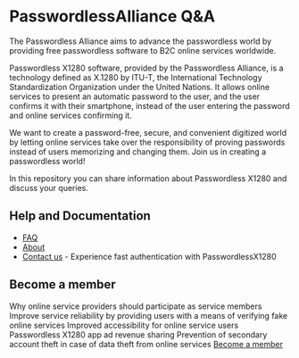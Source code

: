 # PasswordlessAlliance Q&A

The Passwordless Alliance aims to advance the passwordless world by providing free passwordless software to B2C online services worldwide.

Passwordless X1280 software, provided by the Passwordless Alliance, is a technology defined as X.1280 by ITU-T, the International Technology Standardization Organization under the United Nations. It allows online services to present an automatic password to the user, and the user confirms it with their smartphone, instead of the user entering the password and online services confirming it.

We want to create a password-free, secure, and convenient digitized world by letting online services take over the responsibility of proving passwords instead of users memorizing and changing them. Join us in creating a passwordless world!

In this repository you can share information about Passwordless X1280 and discuss your queries.

## Help and Documentation

* [FAQ](https://www.passwordlessalliance.org/en/faq/)
* [About](https://www.passwordlessalliance.org/en/about/) 
* [Contact us](https://www.passwordlessalliance.org/en/become-a-member/) - Experience fast authentication with PasswordlessX1280

## Become a member

Why online service providers should participate as service members
Improve service reliability by providing users with a means of verifying fake online services
Improved accessibility for online service users
Passwordless X1280 app ad revenue sharing
Prevention of secondary account theft in case of data theft from online services
[Become a member](https://www.passwordlessalliance.org/en/become-a-member/)
